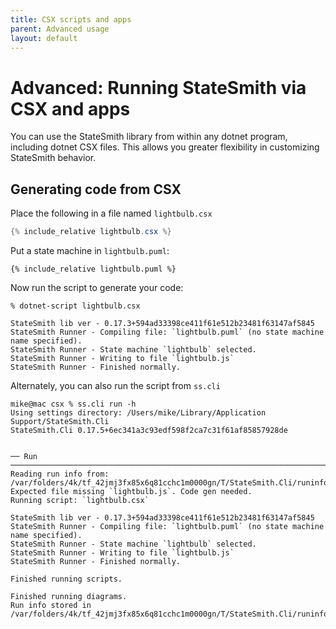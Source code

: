 ```yaml
---
title: CSX scripts and apps
parent: Advanced usage
layout: default
---
```


# Advanced: Running StateSmith via CSX and apps

You can use the StateSmith library from within any dotnet program, including dotnet CSX files. This allows you greater flexibility in customizing StateSmith behavior.

## Generating code from CSX

Place the following in a file named `lightbulb.csx`
```c#
{% include_relative lightbulb.csx %}
```

Put a state machine in `lightbulb.puml`:
```plantuml
{% include_relative lightbulb.puml %}
```

Now run the script to generate your code:
```
% dotnet-script lightbulb.csx

StateSmith lib ver - 0.17.3+594ad33398ce411f61e512b23481f63147af5845
StateSmith Runner - Compiling file: `lightbulb.puml` (no state machine name specified).
StateSmith Runner - State machine `lightbulb` selected.
StateSmith Runner - Writing to file `lightbulb.js`
StateSmith Runner - Finished normally.
```

Alternately, you can also run the script from `ss.cli`
```
mike@mac csx % ss.cli run -h
Using settings directory: /Users/mike/Library/Application Support/StateSmith.Cli
StateSmith.Cli 0.17.5+6ec341a3c93edf598f2ca7c31f61af85857928de


── Run ─────────────────────────────────────────────────────────────────────────────────────────────────────────────────────────────────────────────────────────────────
Reading run info from: /var/folders/4k/tf_42jmj3fx85x6q81cchc1m0000gn/T/StateSmith.Cli/runinfo.2aa3a7dba341731215ffaf1695ad386d.json
Expected file missing `lightbulb.js`. Code gen needed.
Running script: `lightbulb.csx`

StateSmith lib ver - 0.17.3+594ad33398ce411f61e512b23481f63147af5845
StateSmith Runner - Compiling file: `lightbulb.puml` (no state machine name specified).
StateSmith Runner - State machine `lightbulb` selected.
StateSmith Runner - Writing to file `lightbulb.js`
StateSmith Runner - Finished normally.

Finished running scripts.

Finished running diagrams.
Run info stored in /var/folders/4k/tf_42jmj3fx85x6q81cchc1m0000gn/T/StateSmith.Cli/runinfo.2aa3a7dba341731215ffaf1695ad386d.json

```
